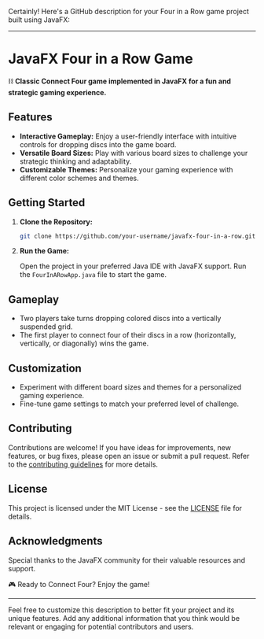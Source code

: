 Certainly! Here's a GitHub description for your Four in a Row game project built using JavaFX:

---

# JavaFX Four in a Row Game

⛓️ **Classic Connect Four game implemented in JavaFX for a fun and strategic gaming experience.**

## Features

- **Interactive Gameplay:** Enjoy a user-friendly interface with intuitive controls for dropping discs into the game board.
- **Versatile Board Sizes:** Play with various board sizes to challenge your strategic thinking and adaptability.
- **Customizable Themes:** Personalize your gaming experience with different color schemes and themes.

## Getting Started

1. **Clone the Repository:**

   ```bash
   git clone https://github.com/your-username/javafx-four-in-a-row.git
   ```

2. **Run the Game:**

   Open the project in your preferred Java IDE with JavaFX support. Run the `FourInARowApp.java` file to start the game.

## Gameplay

- Two players take turns dropping colored discs into a vertically suspended grid.
- The first player to connect four of their discs in a row (horizontally, vertically, or diagonally) wins the game.

## Customization

- Experiment with different board sizes and themes for a personalized gaming experience.
- Fine-tune game settings to match your preferred level of challenge.

## Contributing

Contributions are welcome! If you have ideas for improvements, new features, or bug fixes, please open an issue or submit a pull request. Refer to the [contributing guidelines](CONTRIBUTING.md) for more details.

## License

This project is licensed under the MIT License - see the [LICENSE](LICENSE) file for details.

## Acknowledgments

Special thanks to the JavaFX community for their valuable resources and support.

🎮 Ready to Connect Four? Enjoy the game!

---

Feel free to customize this description to better fit your project and its unique features. Add any additional information that you think would be relevant or engaging for potential contributors and users.

